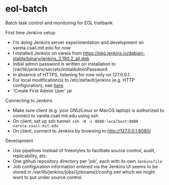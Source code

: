 # eol-batch
Batch task control and monitoring for EOL traitbank

First time Jenkins setup

 - I'm doing Jenkins server experimentation and development on 
   varela.csail.mit.edu for now
 - I installed Jenkins on varela from 
   https://pkg.jenkins.io/debian-stable/binary/jenkins_2.190.2_all.deb
 - Initial admin password is written on installation to 
   /var/lib/jenkins/secrets/initialAdminPassword
 - In absence of HTTPS, listening for now only on 127.0.0.1.
 - For local modification(s) to /etc/default/jenkins (e.g. HTTP configuration), see 
   [here](etc-default-jenkins).
 - 'Create First Admin User' jar

Connecting to Jenkins

 - Make sure client (e.g. your GNU/Linux or MacOS laptop) is authorized 
   to connect to varela.csail.mit.edu using ssh
 - On client, set up ssh tunnel: `ssh -N -L 8080:localhost:8080 varela.csail.mit.edu`
 - On client, connect to Jenkins by browsing to http://127.0.0.1:8080/

Development

 - Use pipelines instead of freestyles to facilitate source control,
   audit, replicability, etc.
 - One github repository directory per 'job', each with its own `Jenkinsfile`
 - Job configuration information entered via the Jenkins UI seems to be stored in
   /var/lib/jenkins/jobs/{jobname}/config.xml
   which we might want to put under source control

